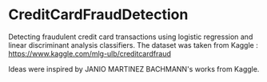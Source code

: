 # CreditCardFraudDetection
Detecting fraudulent credit card transactions using logistic regression and linear discriminant analysis classifiers.
The dataset was taken from Kaggle : https://www.kaggle.com/mlg-ulb/creditcardfraud

Ideas were inspired by JANIO MARTINEZ BACHMANN's works from Kaggle.
